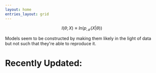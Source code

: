 ```yaml
---
layout: home
entries_layout: grid
---
```


$$ l(\theta ; X) \equiv ln \left( p_{\mathcal M} (X | \theta) \right) $$


Models seem to be constructed by making them likely in the light of data but not such that they're able to reproduce it.

# Recently Updated:
